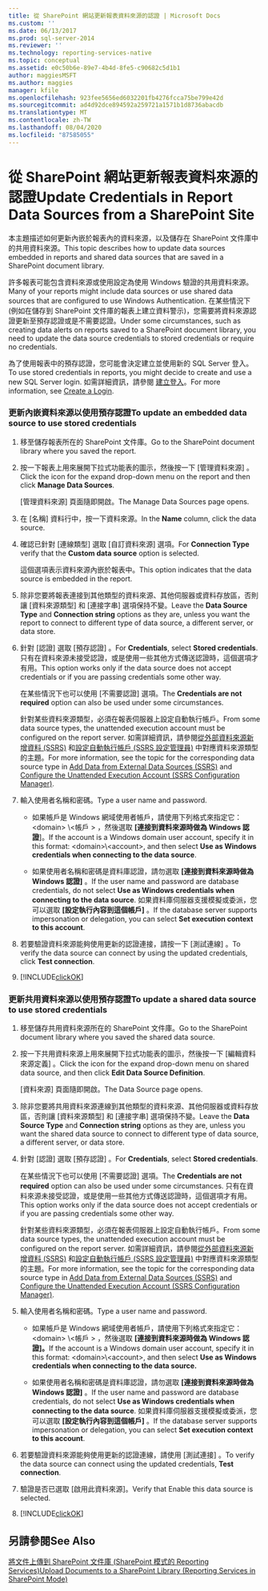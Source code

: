 ```yaml
---
title: 從 SharePoint 網站更新報表資料來源的認證 | Microsoft Docs
ms.custom: ''
ms.date: 06/13/2017
ms.prod: sql-server-2014
ms.reviewer: ''
ms.technology: reporting-services-native
ms.topic: conceptual
ms.assetid: e0c50b6e-89e7-4b4d-8fe5-c90682c5d1b1
author: maggiesMSFT
ms.author: maggies
manager: kfile
ms.openlocfilehash: 923fee5656ed6032201fb4276fcca75be799e42d
ms.sourcegitcommit: ad4d92dce894592a259721a1571b1d8736abacdb
ms.translationtype: MT
ms.contentlocale: zh-TW
ms.lasthandoff: 08/04/2020
ms.locfileid: "87585055"
---
```

# <a name="update-credentials-in-report-data-sources-from-a-sharepoint-site"></a><span data-ttu-id="5ea29-102">從 SharePoint 網站更新報表資料來源的認證</span><span class="sxs-lookup"><span data-stu-id="5ea29-102">Update Credentials in Report Data Sources from a SharePoint Site</span></span>
  <span data-ttu-id="5ea29-103">本主題描述如何更新內嵌於報表內的資料來源，以及儲存在 SharePoint 文件庫中的共用資料來源。</span><span class="sxs-lookup"><span data-stu-id="5ea29-103">This topic describes how to update data sources embedded in reports and shared data sources that are saved in a SharePoint document library.</span></span>  
  
 <span data-ttu-id="5ea29-104">許多報表可能包含資料來源或使用設定為使用 Windows 驗證的共用資料來源。</span><span class="sxs-lookup"><span data-stu-id="5ea29-104">Many of your reports might include data sources or use shared data sources that are configured to use Windows Authentication.</span></span> <span data-ttu-id="5ea29-105">在某些情況下 (例如在儲存到 SharePoint 文件庫的報表上建立資料警示)，您需要將資料來源認證更新至預存認證或是不需要認證。</span><span class="sxs-lookup"><span data-stu-id="5ea29-105">Under some circumstances, such as creating data alerts on reports saved to a SharePoint document library, you need to update the data source credentials to stored credentials or require no credentials.</span></span>  
  
 <span data-ttu-id="5ea29-106">為了使用報表中的預存認證，您可能會決定建立並使用新的 SQL Server 登入。</span><span class="sxs-lookup"><span data-stu-id="5ea29-106">To use stored credentials in reports, you might decide to create and use a new SQL Server login.</span></span> <span data-ttu-id="5ea29-107">如需詳細資訊，請參閱 [建立登入](../../relational-databases/security/authentication-access/create-a-login.md)。</span><span class="sxs-lookup"><span data-stu-id="5ea29-107">For more information, see [Create a Login](../../relational-databases/security/authentication-access/create-a-login.md).</span></span>  
  
### <a name="to-update-an-embedded-data-source-to-use-stored-credentials"></a><span data-ttu-id="5ea29-108">更新內嵌資料來源以使用預存認證</span><span class="sxs-lookup"><span data-stu-id="5ea29-108">To update an embedded data source to use stored credentials</span></span>  
  
1.  <span data-ttu-id="5ea29-109">移至儲存報表所在的 SharePoint 文件庫。</span><span class="sxs-lookup"><span data-stu-id="5ea29-109">Go to the SharePoint document library where you saved the report.</span></span>  
  
2.  <span data-ttu-id="5ea29-110">按一下報表上用來展開下拉式功能表的圖示，然後按一下 [管理資料來源]  。</span><span class="sxs-lookup"><span data-stu-id="5ea29-110">Click the icon for the expand drop-down menu on the report and then click **Manage Data Sources**.</span></span>  
  
     <span data-ttu-id="5ea29-111">[管理資料來源] 頁面隨即開啟。</span><span class="sxs-lookup"><span data-stu-id="5ea29-111">The Manage Data Sources page opens.</span></span>  
  
3.  <span data-ttu-id="5ea29-112">在 [名稱]  資料行中，按一下資料來源。</span><span class="sxs-lookup"><span data-stu-id="5ea29-112">In the **Name** column, click the data source.</span></span>  
  
4.  <span data-ttu-id="5ea29-113">確認已針對 [連線類型]  選取 [自訂資料來源]  選項。</span><span class="sxs-lookup"><span data-stu-id="5ea29-113">For **Connection Type** verify that the **Custom data source** option is selected.</span></span>  
  
     <span data-ttu-id="5ea29-114">這個選項表示資料來源內嵌於報表中。</span><span class="sxs-lookup"><span data-stu-id="5ea29-114">This option indicates that the data source is embedded in the report.</span></span>  
  
5.  <span data-ttu-id="5ea29-115">除非您要將報表連接到其他類型的資料來源、其他伺服器或資料存放區，否則讓 [資料來源類型]  和 [連接字串]  選項保持不變。</span><span class="sxs-lookup"><span data-stu-id="5ea29-115">Leave the **Data Source Type** and **Connection string** options as they are, unless you want the report to connect to different type of data source, a different server, or data store.</span></span>  
  
6.  <span data-ttu-id="5ea29-116">針對 [認證]  選取 [預存認證]  。</span><span class="sxs-lookup"><span data-stu-id="5ea29-116">For **Credentials**, select **Stored credentials**.</span></span> <span data-ttu-id="5ea29-117">只有在資料來源未接受認證，或是使用一些其他方式傳送認證時，這個選項才有用。</span><span class="sxs-lookup"><span data-stu-id="5ea29-117">This option works only if the data source does not accept credentials or if you are passing credentials some other way.</span></span>  
  
     <span data-ttu-id="5ea29-118">在某些情況下也可以使用 [不需要認證]  選項。</span><span class="sxs-lookup"><span data-stu-id="5ea29-118">The **Credentials are not required** option can also be used under some circumstances.</span></span>  
  
     <span data-ttu-id="5ea29-119">針對某些資料來源類型，必須在報表伺服器上設定自動執行帳戶。</span><span class="sxs-lookup"><span data-stu-id="5ea29-119">From some data source types, the unattended execution account must be configured on the report server.</span></span> <span data-ttu-id="5ea29-120">如需詳細資訊，請參閱[從外部資料來源新增資料 &#40;SSRS&#41;](add-data-from-external-data-sources-ssrs.md) 和[設定自動執行帳戶 &#40;SSRS 設定管理員&#41;](../install-windows/configure-the-unattended-execution-account-ssrs-configuration-manager.md) 中對應資料來源類型的主題。</span><span class="sxs-lookup"><span data-stu-id="5ea29-120">For more information, see the topic for the corresponding data source type in [Add Data from External Data Sources &#40;SSRS&#41;](add-data-from-external-data-sources-ssrs.md) and [Configure the Unattended Execution Account &#40;SSRS Configuration Manager&#41;](../install-windows/configure-the-unattended-execution-account-ssrs-configuration-manager.md).</span></span>  
  
7.  <span data-ttu-id="5ea29-121">輸入使用者名稱和密碼。</span><span class="sxs-lookup"><span data-stu-id="5ea29-121">Type a user name and password.</span></span>  
  
    -   <span data-ttu-id="5ea29-122">如果帳戶是 Windows 網域使用者帳戶，請使用下列格式來指定它： \<domain> \\<帳戶 \> ，然後選取 **[連接到資料來源時做為 Windows 認證**]。</span><span class="sxs-lookup"><span data-stu-id="5ea29-122">If the account is a Windows domain user account, specify it in this format: \<domain>\\<account\>, and then select **Use as Windows credentials when connecting to the data source**.</span></span>  
  
    -   <span data-ttu-id="5ea29-123">如果使用者名稱和密碼是資料庫認證，請勿選取 **[連接到資料來源時做為 Windows 認證]** 。</span><span class="sxs-lookup"><span data-stu-id="5ea29-123">If the user name and password are database credentials, do not select **Use as Windows credentials when connecting to the data source**.</span></span> <span data-ttu-id="5ea29-124">如果資料庫伺服器支援模擬或委派，您可以選取 **[設定執行內容到這個帳戶]** 。</span><span class="sxs-lookup"><span data-stu-id="5ea29-124">If the database server supports impersonation or delegation, you can select **Set execution context to this account**.</span></span>  
  
8.  <span data-ttu-id="5ea29-125">若要驗證資料來源能夠使用更新的認證連接，請按一下 [測試連線]  。</span><span class="sxs-lookup"><span data-stu-id="5ea29-125">To verify the data source can connect by using the updated credentials, click **Test connection**.</span></span>  
  
9. [!INCLUDE[clickOK](../../includes/clickok-md.md)]  
  
### <a name="to-update-a-shared-data-source-to-use-stored-credentials"></a><span data-ttu-id="5ea29-126">更新共用資料來源以使用預存認證</span><span class="sxs-lookup"><span data-stu-id="5ea29-126">To update a shared data source to use stored credentials</span></span>  
  
1.  <span data-ttu-id="5ea29-127">移至儲存共用資料來源所在的 SharePoint 文件庫。</span><span class="sxs-lookup"><span data-stu-id="5ea29-127">Go to the SharePoint document library where you saved the shared data source.</span></span>  
  
2.  <span data-ttu-id="5ea29-128">按一下共用資料來源上用來展開下拉式功能表的圖示，然後按一下 [編輯資料來源定義]  。</span><span class="sxs-lookup"><span data-stu-id="5ea29-128">Click the icon for the expand drop-down menu on shared data source, and then click **Edit Data Source Definition**.</span></span>  
  
     <span data-ttu-id="5ea29-129">[資料來源] 頁面隨即開啟。</span><span class="sxs-lookup"><span data-stu-id="5ea29-129">The Data Source page opens.</span></span>  
  
3.  <span data-ttu-id="5ea29-130">除非您要將共用資料來源連線到其他類型的資料來源、其他伺服器或資料存放區，否則讓 [資料來源類型]  和 [連接字串]  選項保持不變。</span><span class="sxs-lookup"><span data-stu-id="5ea29-130">Leave the **Data Source Type** and **Connection string** options as they are, unless you want the shared data source to connect to different type of data source, a different server, or data store.</span></span>  
  
4.  <span data-ttu-id="5ea29-131">針對 [認證]  選取 [預存認證]  。</span><span class="sxs-lookup"><span data-stu-id="5ea29-131">For **Credentials**, select **Stored credentials**.</span></span>  
  
     <span data-ttu-id="5ea29-132">在某些情況下也可以使用 [不需要認證]  選項。</span><span class="sxs-lookup"><span data-stu-id="5ea29-132">The **Credentials are not required** option can also be used under some circumstances.</span></span> <span data-ttu-id="5ea29-133">只有在資料來源未接受認證，或是使用一些其他方式傳送認證時，這個選項才有用。</span><span class="sxs-lookup"><span data-stu-id="5ea29-133">This option works only if the data source does not accept credentials or if you are passing credentials some other way.</span></span>  
  
     <span data-ttu-id="5ea29-134">針對某些資料來源類型，必須在報表伺服器上設定自動執行帳戶。</span><span class="sxs-lookup"><span data-stu-id="5ea29-134">From some data source types, the unattended execution account must be configured on the report server.</span></span> <span data-ttu-id="5ea29-135">如需詳細資訊，請參閱[從外部資料來源新增資料 &#40;SSRS&#41;](add-data-from-external-data-sources-ssrs.md) 和[設定自動執行帳戶 &#40;SSRS 設定管理員&#41;](../install-windows/configure-the-unattended-execution-account-ssrs-configuration-manager.md) 中對應資料來源類型的主題。</span><span class="sxs-lookup"><span data-stu-id="5ea29-135">For more information, see the topic for the corresponding data source type in [Add Data from External Data Sources &#40;SSRS&#41;](add-data-from-external-data-sources-ssrs.md) and [Configure the Unattended Execution Account &#40;SSRS Configuration Manager&#41;](../install-windows/configure-the-unattended-execution-account-ssrs-configuration-manager.md).</span></span>  
  
5.  <span data-ttu-id="5ea29-136">輸入使用者名稱和密碼。</span><span class="sxs-lookup"><span data-stu-id="5ea29-136">Type a user name and password.</span></span>  
  
    -   <span data-ttu-id="5ea29-137">如果帳戶是 Windows 網域使用者帳戶，請使用下列格式來指定它： \<domain> \\<帳戶 \> ，然後選取 **[連接到資料來源時做為 Windows 認證]。**</span><span class="sxs-lookup"><span data-stu-id="5ea29-137">If the account is a Windows domain user account, specify it in this format: \<domain>\\<account\>, and then select **Use as Windows credentials when connecting to the data source.**</span></span>  
  
    -   <span data-ttu-id="5ea29-138">如果使用者名稱和密碼是資料庫認證，請勿選取 **[連接到資料來源時做為 Windows 認證]** 。</span><span class="sxs-lookup"><span data-stu-id="5ea29-138">If the user name and password are database credentials, do not select **Use as Windows credentials when connecting to the data source**.</span></span> <span data-ttu-id="5ea29-139">如果資料庫伺服器支援模擬或委派，您可以選取 **[設定執行內容到這個帳戶]** 。</span><span class="sxs-lookup"><span data-stu-id="5ea29-139">If the database server supports impersonation or delegation, you can select **Set execution context to this account**.</span></span>  
  
6.  <span data-ttu-id="5ea29-140">若要驗證資料來源能夠使用更新的認證連線，請使用 [測試連接]  。</span><span class="sxs-lookup"><span data-stu-id="5ea29-140">To verify the data source can connect using the updated credentials, **Test connection**.</span></span>  
  
7.  <span data-ttu-id="5ea29-141">驗證是否已選取 [啟用此資料來源]。</span><span class="sxs-lookup"><span data-stu-id="5ea29-141">Verify that Enable this data source is selected.</span></span>  
  
8.  [!INCLUDE[clickOK](../../includes/clickok-md.md)]  
  
## <a name="see-also"></a><span data-ttu-id="5ea29-142">另請參閱</span><span class="sxs-lookup"><span data-stu-id="5ea29-142">See Also</span></span>  
 [<span data-ttu-id="5ea29-143">將文件上傳到 SharePoint 文件庫 &#40;SharePoint 模式的 Reporting Services&#41;</span><span class="sxs-lookup"><span data-stu-id="5ea29-143">Upload Documents to a SharePoint Library &#40;Reporting Services in SharePoint Mode&#41;</span></span>](../upload-documents-to-a-sharepoint-library-reporting-services-in-sharepoint-mode.md)  
  
  
